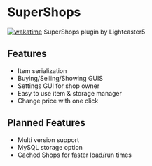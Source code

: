 # SuperShops
[![wakatime](https://wakatime.com/badge/github/Lightcaster5/SuperShops.svg)](https://wakatime.com/badge/github/Lightcaster5/SuperShops)
SuperShops plugin by Lightcaster5

## Features
- Item serialization
- Buying/Selling/Showing GUIS
- Settings GUI for shop owner
- Easy to use item & storage manager
- Change price with one click

## Planned Features
- Multi version support
- MySQL storage option
- Cached Shops for faster load/run times
